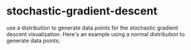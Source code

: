 # stochastic-gradient-descent
use a distribution to generate data points for the stochastic gradient descent visualization. Here's an example using a normal distribution to generate data points:
